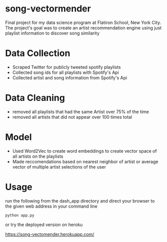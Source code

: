 # song-vectormender

Final project for my data science program at Flatiron School, New York City.
The project's goal was to create an artist recommendation engine using just playlist information to discover song similarity



# Data Collection

* Scraped Twitter for publicly tweeted spotify playlists
* Collected song ids for all playlists with Spotify's Api
* Collected artist and song information from Spotify's Api


# Data Cleaning

* removed all playlists that had the same Artist over 75% of the time
* removed all artists that did not appear over 100 times total 

# Model

* Used Word2Vec to create word embeddings to create vector space of all artists on the playlists
* Made reccomendations based on nearest neighbor of artist or average vector of multiple artist selections of the user

# Usage

run the following from the dash_app directory and direct your browser to the given web address in your command line

`python app.py`

or try the deployed version on heroku

https://song-vectomender.herokuapp.com/
